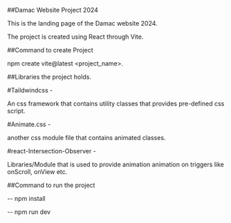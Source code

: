 ##Damac Website Project 2024


This is the landing page of the Damac website 2024. 

The project is created using React through Vite.



##Command to create Project 


npm create vite@latest <project_name>.


##Libraries the project holds.

#Taildwindcss -

An css framework that contains utility classes that provides pre-defined css script.


#Animate.css - 

another css module file that contains animated classes.


#react-Intersection-Observer - 

Libraries/Module that is used to provide animation animation on triggers like onScroll, onView etc.



##Command to run the project


-- npm install


-- npm run dev
